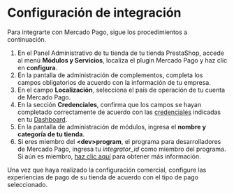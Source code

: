 # Configuración de integración
 
Para integrarte con Mercado Pago, sigue los procedimientos a continuación.
 
1. En el Panel Administrativo de tu tienda de tu tienda PrestaShop, accede al menú **Módulos y Servicios**, localiza el plugin Mercado Pago y haz clic en **configura**.
2. En la pantalla de administración de complementos, completa los campos obligatorios de acuerdo con la información de tu empresa.
3. En el campo **Localización**, selecciona el país de operación de tu cuenta de Mercado Pago.
4. En la sección **Credenciales**, confirma que los campos se hayan completado correctamente de acuerdo con las [credenciales](/developers/es/guides/additional-content/credentials/credentials) indicadas en tu [Dashboard](/developers/es/guides/additional-content/dashboard/introduction).
5. En la pantalla de administración de módulos, ingresa el **nombre y categoría de tu tienda**.
6. Si eres miembro del **&lt;dev&gt;program**, el programa para desarrolladores de Mercado Pago, ingresa tu *integrator_id* como miembro del programa. Si aún es miembro, [haz clic aquí](/developers/es/developer-program) para obtener más información.
 
Una vez que haya realizado la configuración comercial, configure las experiencias de pago de su tienda de acuerdo con el tipo de pago seleccionado.